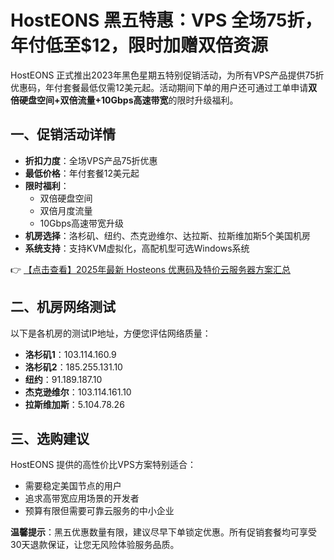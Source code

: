 # HostEONS 黑五特惠：VPS 全场75折，年付低至$12，限时加赠双倍资源

HostEONS 正式推出2023年黑色星期五特别促销活动，为所有VPS产品提供75折优惠码，年付套餐最低仅需12美元起。活动期间下单的用户还可通过工单申请**双倍硬盘空间+双倍流量+10Gbps高速带宽**的限时升级福利。

## 一、促销活动详情

- **折扣力度**：全场VPS产品75折优惠
- **最低价格**：年付套餐12美元起
- **限时福利**：
  - 双倍硬盘空间
  - 双倍月度流量
  - 10Gbps高速带宽升级
- **机房选择**：洛杉矶、纽约、杰克逊维尔、达拉斯、拉斯维加斯5个美国机房
- **系统支持**：支持KVM虚拟化，高配机型可选Windows系统

👉 [【点击查看】2025年最新 Hosteons 优惠码及特价云服务器方案汇总](https://bit.ly/hosteons)

## 二、机房网络测试

以下是各机房的测试IP地址，方便您评估网络质量：

- **洛杉矶1**：103.114.160.9
- **洛杉矶2**：185.255.131.10
- **纽约**：91.189.187.10
- **杰克逊维尔**：103.114.161.10
- **拉斯维加斯**：5.104.78.26

## 三、选购建议

HostEONS 提供的高性价比VPS方案特别适合：
- 需要稳定美国节点的用户
- 追求高带宽应用场景的开发者
- 预算有限但需要可靠云服务的中小企业

**温馨提示**：黑五优惠数量有限，建议尽早下单锁定优惠。所有促销套餐均可享受30天退款保证，让您无风险体验服务品质。